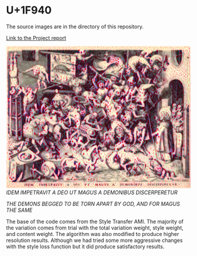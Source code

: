 # U+1F940

The source images are in the directory of this repository.

[Link to the Project report](https://docs.google.com/document/d/1N44HVqvK4bAXiZeKLNvjzPCyjer4wIdHBnHLHqU01Qw/)

![image](https://github.com/grifftang/Art_ML_Project_1/blob/master/images/final_image.png)
*IDEM IMPETRAVIT A DEO UT MAGUS A DEMONIBUS DISCERPERETUR*

*THE DEMONS BEGGED TO BE TORN APART BY GOD, AND FOR MAGUS THE SAME*

The base of the code comes from the Style Transfer AMI. The majority of the variation comes from trial with the total variation weight, style weight, and content weight. The algorithm was also modified to produce higher resolution results. Although we had tried some more aggressive changes with the style loss function but it did produce satisfactory results.
